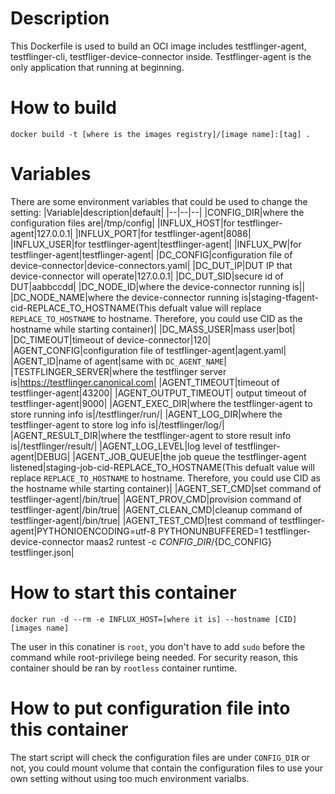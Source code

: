 # Description
This Dockerfile is used to build an OCI image includes testflinger-agent, testflinger-cli, testfliger-device-connector inside.
Testflinger-agent is the only application that running at beginning.
# How to build
```shell
docker build -t [where is the images registry]/[image name]:[tag] .
```

# Variables
There are some environment variables that could be used to change the setting:
|Variable|description|default|
|--|--|--|
|CONFIG\_DIR|where the configuration files are|/tmp/config|
|INFLUX\_HOST|for testflinger-agent|127.0.0.1|
|INFLUX\_PORT|for testflinger-agent|8086|
|INFLUX\_USER|for testflinger-agent|testflinger-agent|
|INFLUX\_PW|for testflinger-agent|testflinger-agent|
|DC\_CONFIG|configuration file of device-connector|device-connectors.yaml|
|DC\_DUT\_IP|DUT IP that device-connector will operate|127.0.0.1|
|DC\_DUT\_SID|secure id of DUT|aabbccdd|
|DC\_NODE\_ID|where the device-connector running is||
|DC\_NODE\_NAME|where the device-connector running is|staging-tfagent-cid-REPLACE\_TO\_HOSTNAME(This defualt value will replace `REPLACE_TO_HOSTNAME` to hostname. Therefore, you could use CID as the hostname while starting container)|
|DC\_MASS\_USER|mass user|bot|
|DC\_TIMEOUT|timeout of device-connector|120|
|AGENT\_CONFIG|configuration file of testflinger-agent|agent.yaml|
|AGENT\_ID|name of agent|same with `DC_AGENT_NAME`|
|TESTFLINGER\_SERVER|where the testflinger server is|https://testflinger.canonical.com|
|AGENT\_TIMEOUT|timeout of testflinger-agent|43200|
|AGENT\_OUTPUT\_TIMEOUT| output timeout of testflinger-agent|9000|
|AGENT\_EXEC\_DIR|where the testflinger-agent to store running info is|/testflinger/run/|
|AGENT\_LOG\_DIR|where the testflinger-agent to store log info is|/testflinger/log/|
|AGENT\_RESULT\_DIR|where the testflinger-agent to store result info is|/testflinger/result/|
|AGENT\_LOG\_LEVEL|log level of testflinger-agent|DEBUG|
|AGENT\_JOB\_QUEUE|the job queue the testflinger-agent listened|staging-job-cid-REPLACE\_TO\_HOSTNAME(This defualt value will replace `REPLACE_TO_HOSTNAME` to hostname. Therefore, you could use CID as the hostname while starting container)|
|AGENT\_SET\_CMD|set command of testflinger-agent|/bin/true|
|AGENT\_PROV\_CMD|provision command of testflinger-agent|/bin/true|
|AGENT\_CLEAN\_CMD|cleanup command of testflinger-agent|/bin/true|
|AGENT\_TEST\_CMD|test command of testflinger-agent|PYTHONIOENCODING=utf-8 PYTHONUNBUFFERED=1 testflinger-device-connector maas2 runtest -c ${CONFIG\_DIR}/${DC\_CONFIG} testflinger.json|

# How to start this container
```shell
docker run -d --rm -e INFLUX_HOST=[where it is] --hostname [CID] [images name]
```

The user in this conatiner is `root`, you don't have to add `sudo` before the command while root-privilege being needed. For security reason, this container should be ran by `rootless` container runtime.

# How to put configuration file into this container
The start script will check the configuration files are under `CONFIG_DIR` or not, you could mount volume that contain the configuration files to use your own setting without using too much environment varialbs.

